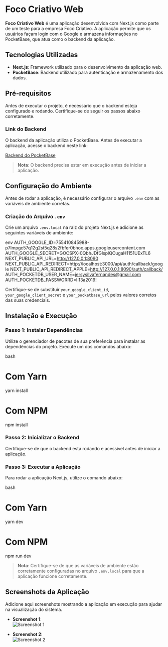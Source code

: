 # Foco Criativo Web

**Foco Criativo Web** é uma aplicação desenvolvida com Next.js como parte de um teste para a empresa Foco Criativo. A aplicação permite que os usuários façam login com o Google e armazena informações no PocketBase, que atua como o backend da aplicação.

## Tecnologias Utilizadas

- **Next.js**: Framework utilizado para o desenvolvimento da aplicação web.
- **PocketBase**: Backend utilizado para autenticação e armazenamento dos dados.

## Pré-requisitos

Antes de executar o projeto, é necessário que o backend esteja configurado e rodando. Certifique-se de seguir os passos abaixo corretamente.

### Link do Backend

O backend da aplicação utiliza o PocketBase. Antes de executar a aplicação, acesse o backend neste link:

[Backend do PocketBase](#) <!-- Insira o link real aqui -->

> **Nota**: O backend precisa estar em execução antes de iniciar a aplicação.

## Configuração do Ambiente

Antes de rodar a aplicação, é necessário configurar o arquivo `.env` com as variáveis de ambiente corretas.

### Criação do Arquivo `.env`

Crie um arquivo `.env.local` na raiz do projeto Next.js e adicione as seguintes variáveis de ambiente:

env
AUTH_GOOGLE_ID=755410845988-p7lmpgc57q12g2st5q28s2fbfer0bhoc.apps.googleusercontent.com
AUTH_GOOGLE_SECRET=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
NEXT_PUBLIC_API_URL=http://127.0.0.1:8090
NEXT_PUBLIC_API_REDIRECT=http://localhost:3000/api/auth/callback/google
NEXT_PUBLIC_API_REDIRECT_APPLE=http://127.0.0.1:8090/auth/callback/
AUTH_POCKETDB_USER_NAME=jersysilvafernandes@gmail.com
AUTH_POCKETDB_PASSWORRD=Ii13a2019!


Certifique-se de substituir `your_google_client_id`, `your_google_client_secret` e `your_pocketbase_url` pelos valores corretos das suas credenciais.

## Instalação e Execução

### Passo 1: Instalar Dependências

Utilize o gerenciador de pacotes de sua preferência para instalar as dependências do projeto. Execute um dos comandos abaixo:

bash
# Com Yarn
yarn install

# Com NPM
npm install


### Passo 2: Inicializar o Backend

Certifique-se de que o backend está rodando e acessível antes de iniciar a aplicação.

### Passo 3: Executar a Aplicação

Para rodar a aplicação Next.js, utilize o comando abaixo:

bash
# Com Yarn
yarn dev

# Com NPM
npm run dev


> **Nota**: Certifique-se de que as variáveis de ambiente estão corretamente configuradas no arquivo `.env.local` para que a aplicação funcione corretamente.

## Screenshots da Aplicação

Adicione aqui screenshots mostrando a aplicação em execução para ajudar na visualização do sistema.

- **Screenshot 1**:  
  ![Screenshot 1](path_to_screenshot_1) <!-- Insira o caminho da imagem -->

- **Screenshot 2**:  
  ![Screenshot 2](path_to_screenshot_2) <!-- Insira o caminho da imagem -->